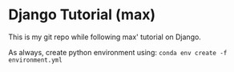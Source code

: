 # Django Tutorial (max)
This is my git repo while following max' tutorial on Django.

As always, create python environment using:
`conda env create -f environment.yml`
